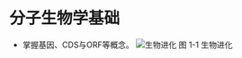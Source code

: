 # 分子生物学基础


* 掌握基因、CDS与ORF等概念。
![生物进化](https://raw.githubusercontent.com/adong77/bigbook/master/imageBed/book/fig1-1.png)
图 1-1 生物进化
